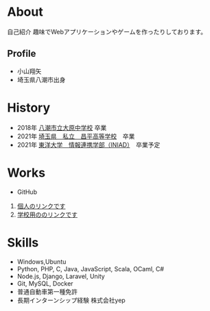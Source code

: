 # About
自己紹介
趣味でWebアプリケーションやゲームを作ったりしております。

## Profile
- 小山翔矢
- 埼玉県八潮市出身

# History
- 2018年 [八潮市立大原中学校](https://www15.schoolweb.ne.jp/swas/index.php?id=1120027) 卒業
- 2021年 [埼玉県　私立　昌平高等学校](https://www.shohei.sugito.saitama.jp/contents/hs/)　卒業
- 2021年 [東洋大学　情報連携学部（INIAD）](https://www.iniad.org/)　卒業予定

# Works
- GitHub
1. [個人のリンクです](https://github.com/shoya-koyama)
2. [学校用ののリンクです](https://github.com/s1f102103189)

# Skills
- Windows,Ubuntu
- Python, PHP, C, Java, JavaScript, Scala, OCaml, C#
- Node.js, Django, Laravel, Unity
- Git, MySQL, Docker
- 普通自動車第一種免許
- 長期インターンシップ経験
株式会社yep

